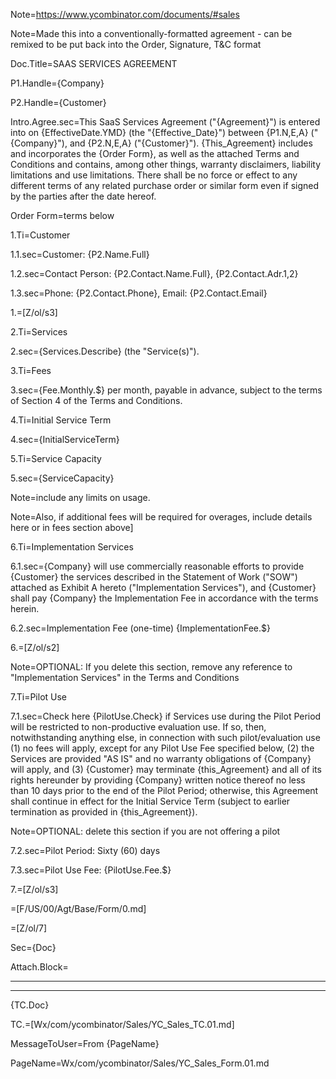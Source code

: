 Note=https://www.ycombinator.com/documents/#sales

Note=Made this into a conventionally-formatted agreement - can be remixed to be put back into the Order, Signature, T&C format

Doc.Title=SAAS SERVICES AGREEMENT

P1.Handle={Company}

P2.Handle={Customer}

Intro.Agree.sec=This SaaS Services Agreement ("{Agreement}") is entered into on {EffectiveDate.YMD} (the "{Effective_Date}") between {P1.N,E,A} ("{Company}"), and {P2.N,E,A} ("{Customer}").  {This_Agreement} includes and incorporates the {Order Form}, as well as the attached Terms and Conditions and contains, among other things, warranty disclaimers, liability limitations and use limitations.  There shall be no force or effect to any different terms of any related purchase order or similar form even if signed by the parties after the date hereof.

Order Form=terms below

1.Ti=Customer

1.1.sec=Customer: {P2.Name.Full}

1.2.sec=Contact Person: {P2.Contact.Name.Full}, {P2.Contact.Adr.1,2}

1.3.sec=Phone: {P2.Contact.Phone}, Email:  {P2.Contact.Email}

1.=[Z/ol/s3]

2.Ti=Services

2.sec={Services.Describe} (the "Service(s)").

3.Ti=Fees

3.sec={Fee.Monthly.$} per month, payable in advance, subject to the terms of Section 4 of the Terms and Conditions.

4.Ti=Initial Service Term

4.sec={InitialServiceTerm}

5.Ti=Service Capacity

5.sec={ServiceCapacity}

Note=include any limits on usage.

Note=Also, if additional fees will be required for overages, include details here or in fees section above]

6.Ti=Implementation Services

6.1.sec={Company} will use commercially reasonable efforts to provide {Customer} the services described in the Statement of Work ("SOW") attached as Exhibit A hereto ("Implementation Services"), and {Customer} shall pay {Company} the Implementation Fee in accordance with the terms herein.

6.2.sec=Implementation Fee (one-time) {ImplementationFee.$}

6.=[Z/ol/s2]

Note=OPTIONAL: If you delete this section, remove any reference to "Implementation Services" in the Terms and Conditions

7.Ti=Pilot Use

7.1.sec=Check here {PilotUse.Check} if Services use during the Pilot Period will be restricted to non-productive evaluation use.  If so, then, notwithstanding anything else, in connection with such pilot/evaluation use (1) no fees will apply, except for any Pilot Use Fee specified below, (2) the Services are provided "AS IS" and no warranty obligations of {Company} will apply, and (3) {Customer} may terminate {this_Agreement} and all of its rights hereunder by providing {Company} written notice thereof no less than 10 days prior to the end of the Pilot Period; otherwise, this Agreement shall continue in effect for the Initial Service Term (subject to earlier termination as provided in {this_Agreement}).  

Note=OPTIONAL:  delete this section if you are not offering a pilot

7.2.sec=Pilot Period:  Sixty (60) days

7.3.sec=Pilot Use Fee: {PilotUse.Fee.$}

7.=[Z/ol/s3]

=[F/US/00/Agt/Base/Form/0.md]

=[Z/ol/7]

Sec={Doc}

Attach.Block=<hr><hr>{TC.Doc}

TC.=[Wx/com/ycombinator/Sales/YC_Sales_TC.01.md]

MessageToUser=From {PageName}

PageName=Wx/com/ycombinator/Sales/YC_Sales_Form.01.md
